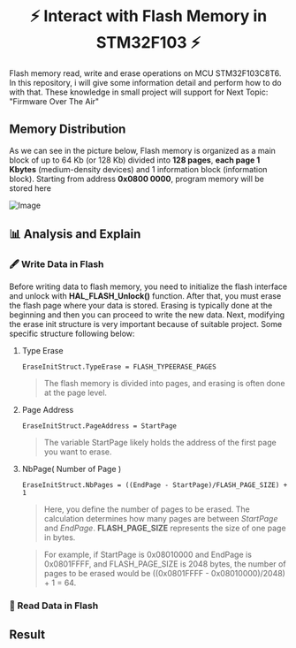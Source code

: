 <h1 align="center">⚡ Interact with Flash Memory in STM32F103 ⚡</h1>
Flash memory read, write and erase operations on MCU STM32F103C8T6. In this repository, i will give some information detail and perform how to do with that. These knowledge in small project will support for Next Topic: "Firmware Over The Air"

## Memory Distribution ##
As we can see in the picture below, Flash memory is organized as a main block of up to 64 Kb (or 128 Kb) divided into **128 pages**, **each page 1 Kbytes** (medium-density devices) and 1 information block (information block). Starting from address **0x0800 0000**, program memory will be stored here

![Image](https://i.postimg.cc/KzWRfM2g/848a8400-98f6-4e9d-a3b7-579615b00681.jpg)

## 📊 Analysis and Explain  ##
### 🖋️ Write Data in Flash ###
Before writing data to flash memory, you need to initialize the flash interface and unlock with **HAL_FLASH_Unlock()** function. After that, you must erase the flash page where your data is stored. Erasing is typically done at the beginning and then you can proceed to write the new data. Next, modifying the erase init structure is very important because of suitable project. Some specific structure following below:
1. Type Erase
   ```
   EraseInitStruct.TypeErase = FLASH_TYPEERASE_PAGES
   ```
   > The flash memory is divided into pages, and erasing is often done at the page level.
2. Page Address
   ```
   EraseInitStruct.PageAddress = StartPage
   ```
   > The variable StartPage likely holds the address of the first page you want to erase.
3. NbPage( Number of Page )
   ```
   EraseInitStruct.NbPages = ((EndPage - StartPage)/FLASH_PAGE_SIZE) + 1
   ```
   > Here, you define the number of pages to be erased.  The calculation determines how many pages are between _StartPage_ and _EndPage_. **FLASH_PAGE_SIZE** represents the size of one page in bytes.
   
   > For example, if StartPage is 0x08010000 and EndPage is 0x0801FFFF, and FLASH_PAGE_SIZE is 2048 bytes, the number of pages to be erased would be ((0x0801FFFF - 0x08010000)/2048) + 1 = 64.
### 📰 Read Data in Flash ###


## Result ##
